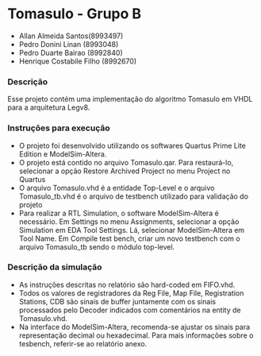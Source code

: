 # Tomasulo - Grupo B
- Allan Almeida Santos(8993497)
- Pedro Donini Linan (8993048)
- Pedro Duarte Bairao (8992840)
- Henrique Costabile Filho (8992670)

### Descrição

Esse projeto contém uma implementação do algoritmo Tomasulo em VHDL para a arquitetura Legv8. 

### Instruções para execução
- O projeto foi desenvolvido utilizando os softwares Quartus Prime Lite Edition e ModelSim-Altera.
- O projeto está contido no arquivo Tomasulo.qar. Para restaurá-lo, selecionar a opção Restore Archived Project no menu Project no Quartus
- O arquivo Tomasulo.vhd é a entidade Top-Level e o arquivo Tomasulo_tb.vhd é o arquivo de testbench utilizado para validação do projeto
- Para realizar a RTL Simulation, o software ModelSim-Altera é necessário. Em Settings no menu Assignments, selecionar a opção Simulation em EDA Tool Settings. Lá, selecionar ModelSim-Altera em Tool Name. Em Compile test bench, criar um novo testbench com o arquivo Tomasulo_tb sendo o módulo top-level.

### Descrição da simulação
- As instruções descritas no relatório são hard-coded em FIFO.vhd. 
- Todos os valores de registradores da Reg File, Map File, Registration Stations, CDB são sinais de buffer juntamente com os sinais processados pelo Decoder indicados com comentários na entity de Tomasulo.vhd. 
- Na interface do ModelSim-Altera, recomenda-se ajustar os sinais para representação decimal ou hexadecimal. Para mais informações sobre o tesbench, referir-se ao relatório anexo.